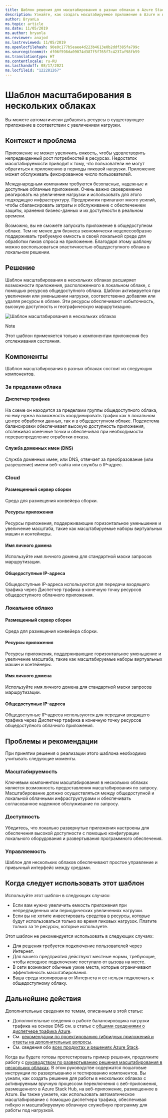 ```yaml
---
title: Шаблон решения для масштабирования в разных облаках в Azure Stack Hub
description: Узнайте, как создать масштабируемое приложение в Azure и Azure Stack Hub.
author: BryanLa
ms.topic: article
ms.date: 11/05/2019
ms.author: bryanla
ms.reviewer: anajod
ms.lastreviewed: 11/05/2019
ms.openlocfilehash: 90e0c177b5eaee4d223b4613e0b2ddf385fa799c
ms.sourcegitcommit: df06f598da09074d387f5f765f7c4237af98fb59
ms.translationtype: HT
ms.contentlocale: ru-RU
ms.lasthandoff: 08/17/2021
ms.locfileid: "122281267"
---
```

# <a name="cross-cloud-scaling-pattern"></a>Шаблон масштабирования в нескольких облаках

Вы можете автоматически добавлять ресурсы в существующее приложение в соответствии с увеличением нагрузки.

## <a name="context-and-problem"></a>Контекст и проблема

Приложение не может увеличить емкость, чтобы удовлетворить непредвиденный рост потребностей в ресурсах. Недостаток масштабируемости приводит к тому, что пользователи не могут обратиться к приложению в периоды пиковой нагрузки. Приложение может обслуживать фиксированное число пользователей.

Международным компаниям требуются безопасные, надежные и доступные облачные приложения. Очень важно своевременно реагировать на увеличение нагрузки и использовать для этого подходящую инфраструктуру. Предприятия прилагают много усилий, чтобы сбалансировать затраты и обслуживание с обеспечением защиты, хранения бизнес-данных и их доступности в реальном времени.

Возможно, вы не сможете запускать приложение в общедоступном облаке. Тем не менее для бизнеса экономически нецелесообразно поддерживать требуемую емкость в своей локальной среде для обработки пиков спроса на приложение. Благодаря этому шаблону можно воспользоваться эластичностью общедоступного облака в локальном решении.

## <a name="solution"></a>Решение

Шаблон масштабирования в нескольких облаках расширяет возможности приложения, расположенного в локальном облаке, с помощью ресурсов общедоступного облака. Шаблон активируется при увеличении или уменьшении нагрузки, соответственно добавляя или удаляя ресурсы в облаке. Эти ресурсы обеспечивают избыточность, высокую доступность и географическую маршрутизацию.

![Шаблон масштабирования в нескольких облаках](media/pattern-cross-cloud-scale/cross-cloud-scaling.png)

> [!NOTE]
> Этот шаблон применяется только к компонентам приложения без отслеживания состояния.

## <a name="components"></a>Компоненты

Шаблон масштабирования в разных облаках состоит из следующих компонентов.

### <a name="outside-the-cloud"></a>За пределами облака

#### <a name="traffic-manager"></a>Диспетчер трафика

На схеме он находится за пределами группы общедоступного облака, но ему нужна возможность координировать трафик как в локальном центре обработки данных, так и в общедоступном облаке. Подсистема балансировки обеспечивает высокую доступность приложения, отслеживая конечные точки и обеспечивая при необходимости перераспределение отработки отказа.

#### <a name="domain-name-system-dns"></a>Служба доменных имен (DNS)

Служба доменных имен, или DNS, отвечает за преобразование (или разрешение) имени веб-сайта или службы в IP-адрес.

### <a name="cloud"></a>Cloud

#### <a name="hosted-build-server"></a>Размещенный сервер сборки

Среда для размещения конвейера сборки.

#### <a name="app-resources"></a>Ресурсы приложения

Ресурсы приложения, поддерживающие горизонтальное уменьшение и увеличение масштаба, такие как масштабируемые наборы виртуальных машин и контейнеры.

#### <a name="custom-domain-name"></a>Имя личного домена

Используйте имя личного домена для стандартной маски запросов маршрутизации.

#### <a name="public-ip-addresses"></a>Общедоступные IP-адреса

Общедоступные IP-адреса используются для передачи входящего трафика через Диспетчер трафика в конечную точку ресурсов общедоступного облачного приложения.  

### <a name="local-cloud"></a>Локальное облако

#### <a name="hosted-build-server"></a>Размещенный сервер сборки

Среда для размещения конвейера сборки.

#### <a name="app-resources"></a>Ресурсы приложения

Ресурсы приложения, поддерживающие горизонтальное уменьшение и увеличение масштаба, такие как масштабируемые наборы виртуальных машин и контейнеры.

#### <a name="custom-domain-name"></a>Имя личного домена

Используйте имя личного домена для стандартной маски запросов маршрутизации.

#### <a name="public-ip-addresses"></a>Общедоступные IP-адреса

Общедоступные IP-адреса используются для передачи входящего трафика через Диспетчер трафика в конечную точку ресурсов общедоступного облачного приложения.

## <a name="issues-and-considerations"></a>Проблемы и рекомендации

При принятии решения о реализации этого шаблона необходимо учитывать следующие моменты.

### <a name="scalability"></a>Масштабируемость

Ключевым компонентом масштабирования в нескольких облаках является возможность предоставления масштабирования по запросу. Масштабирование должно осуществляться между общедоступной и локальной облачными инфраструктурами и обеспечивать согласованное надежное обслуживание по запросу.

### <a name="availability"></a>Доступность

Убедитесь, что локально развернутые приложения настроены для обеспечения высокой доступности с помощью конфигурации локального оборудования и развертывания программного обеспечения.

### <a name="manageability"></a>Управляемость

Шаблон для нескольких облаков обеспечивают простое управление и привычный интерфейс между средами.

## <a name="when-to-use-this-pattern"></a>Когда следует использовать этот шаблон

Используйте этот шаблон в следующих случаях:

- Если вам нужно увеличить емкость приложения при непредвиденных или периодических увеличениях нагрузки.
- Если вы не хотите инвестировать средства в ресурсы, которые будут использоваться только во время пиковых нагрузок. Платите только за те ресурсы, которые используете.

Этот шаблон не рекомендуется использовать в следующих случаях:

- Для решения требуется подключение пользователей через Интернет.
- Для вашего предприятия действуют местные нормы, требующие, чтобы исходное подключение поступало от вызова на месте.
- В сети возникают обычные узкие места, которые ограничивают эффективность масштабирования.
- Ваша среда изолирована от Интернета и ее нельзя подключать к общедоступному облаку.

## <a name="next-steps"></a>Дальнейшие действия

Дополнительные сведения по темам, описанным в этой статье:

- Дополнительные сведения о работе балансировщика нагрузки трафика на основе DNS см. в статье с [общими сведениями о диспетчере трафика Azure](/azure/traffic-manager/traffic-manager-overview).
- См. [рекомендации по проектированию гибридных приложений и ответы на дополнительные вопросы](overview-app-design-considerations.md).
- См. сведения обо [всех продуктах и решениях Azure Stack](/azure-stack).

Когда вы будете готовы протестировать пример решения, продолжите работу с [руководством по развертыванию решения масштабирования в нескольких облаках](/azure/architecture/hybrid/deployments/solution-deployment-guide-cross-cloud-scaling). В этом руководстве содержатся пошаговые инструкции по развертыванию и тестированию компонентов. Вы узнали, как создать решение для работы в нескольких облаках с активируемым вручную процессом переключения с веб-приложения, размещенного в Azure Stack Hub, на веб-приложение, размещенное в Azure. Вы также узнаете, как использовать автоматическое масштабирование с помощью диспетчера трафика, обеспечивая гибкую и масштабируемую облачную служебную программу для работы под нагрузкой.